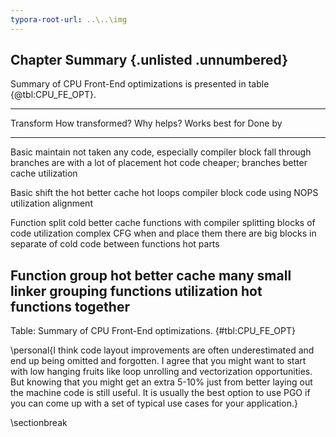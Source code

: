 ```yaml
---
typora-root-url: ..\..\img
---
```


## Chapter Summary {.unlisted .unnumbered}

Summary of CPU Front-End optimizations is presented in table {@tbl:CPU_FE_OPT}.

--------------------------------------------------------------------------
Transform  How transformed?  Why helps?    Works best for        Done by
---------  ----------------  ------------  --------------------  ---------
Basic      maintain          not taken     any code, especially  compiler
block      fall through      branches are  with a lot of 
placement  hot code          cheaper;      branches
                             better cache
                             utilization

Basic      shift the hot     better cache  hot loops             compiler
block      code using NOPS   utilization 
alignment

Function   split cold        better cache  functions with        compiler
splitting  blocks of code    utilization   complex CFG when 
           and place them                  there are big blocks 
           in separate                     of cold code between 
           functions                       hot parts

Function   group hot         better cache  many small            linker
grouping   functions         utilization   hot functions
           together
--------------------------------------------------------------------------

Table: Summary of CPU Front-End optimizations. {#tbl:CPU_FE_OPT}

\personal{I think code layout improvements are often underestimated and end up being omitted and forgotten. I agree that you might want to start with low hanging fruits like loop unrolling and vectorization opportunities. But knowing that you might get an extra 5-10\% just from better laying out the machine code is still useful. It is usually the best option to use PGO if you can come up with a set of typical use cases for your application.}

\sectionbreak
